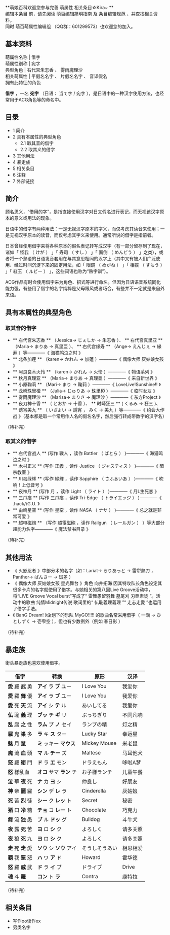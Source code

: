 **萌娘百科欢迎您参与完善 萌属性  相关条目☆Kira~ **  
编辑本条目  前，请先阅读  萌百编辑简明指南  及  条目编辑规范  ，并查找相关资料。  
同时  萌百萌属性编辑组  （QQ群：601299573）也欢迎您的加入。

**基本资料**  
---  
萌属性名称  |  借字   
萌属性别称  |  宛字   
典型角色  |  右代宫朱志香  、  雾雨魔理沙   
相关萌属性  |  平假名名字  、  片假名名字  、  音译假名   
拥有此特征的角色  
  
**借字** ，一名 **宛字** （日语：  当て字  /  宛字  ），是日语中的一种汉字使用方法，也经常用于ACG角色等的命名中。

##  目录

  * 1  简介 
  * 2  具有本属性的典型角色 
    * 2.1  取其音的借字 
    * 2.2  取其义的借字 
  * 3  其他用法 
  * 4  暴走族 
  * 5  相关条目 
  * 6  注释 
  * 7  外部链接 

##  简介

顾名思义，“借用的字”，是指直接使用汉字对日文假名进行表记，而无视该汉字原本的意义或用法的现象。

日语中的借字有两种用法：一是无视汉字原本的字义，而仅考虑其读音来使用；一是无视汉字原本的读音，而仅考虑其字义来使用。通常所说的借字是指前者。

日本曾经使用借字来将各种原本的假名表记转写成汉字（有一部分留存到了现在，诸如「  怪我  （  けが  ）  」「  寿司  （  すし  ）  」「
面倒  （  めんどう  ）  」之类），或者将一个熟语的日语发音套用在与其意思相同的汉字上（其中又有被人们广泛使用、经过时间沉淀下来的固定用法，如「
眼鏡  （  めがね  ）  」「  相撲  （  すもう  ）  」「  紅玉  （  ルビー  ）  」，这些词语也称为“熟字训”）。

ACG作品有时会使用借字来为角色、招式等进行命名。但因为日语语音系统同化能力强，有些用了借字的名字纯粹是父母跟风或者巧合，有些并不一定就是来自外来语。

##  具有本属性的典型角色

###  取其音的借字

  * ** 右代宫朱志香  ** （Jessica→  じぇしか  →  朱志香  ）、 ** 右代宫真里亚  ** （Maria→  まりあ  →  真里亜  ）、 ** 右代宫缘寿  ** （Ange→  えんじぇ  →  縁寿  ）等————《  海猫鸣泣之时  》 
  * ** 北条加莲  ** （karen→  かれん  →  加蓮  ）————《  偶像大师 灰姑娘女孩  》 
  * ** 阿良良木火怜  ** （karen→  かれん  →  火怜  ）————《  物语系列  》 
  * ** 秋月真理亚  ** （Maria→  まりあ  →  真理亜  ）————《  来自新世界  》 
  * ** 小原鞠莉  ** （Mari→  まり  →  鞠莉  ）————《  LoveLive!Sunshine!!  》 
  * ** 龙崎珠里桠  ** （Julia→  じゅりあ  →  珠里椏  ）————《  临时女友  》 
  * ** 雾雨魔理沙  ** （Marisa→  まりさ  →  魔理沙  ）————《  东方Project  》 
  * ** 夜刀神十香  ** （  とおか  →  十香  ）、 ** 时崎狂三  ** (  くるみ  →  狂三  )、 ** 诱宵美九  ** （  いざよい  →  誘宵  ，  みく  →  美九  ）等————《  约会大作战  》（基本都是取一个常用作人名的假名名字，然后强行转成带数字的汉字名） 

（待补完）

###  取其义的借字

  * ** 右代宫战人  ** (写作  戦人  ，读作  Battler  （  ばとら  ）  )————《  海猫鸣泣之时  》 
  * ** 木村正义  ** (写作  正義  ，读作  Justice  （  ジャスティス  ）  )————《  暗杀教室  》 
  * ** 川岛绿辉  ** (写作  緑輝  ，读作  Sapphire  （  さふぁいあ  ）  )————《  吹响！上低音号  》 
  * ** 夜神月  ** (写作  月  ，读作  Light  （  ライト  ）  )————《  月L生死恋  》 
  * ** 三爪痕  ** (写作  三爪痕  ，读作  Tri-Edge  （  トライエッジ  ）  )————《  .hack//G.U.  》 
  * ** 由崎星空  ** (写作  星空  ，读作  NASA  （  ナサ  ）  )————《  总之就是非常可爱  》 
  * ** 超电磁炮  ** （写作  超電磁砲  ，读作  Railgun  （  レールガン  ）  ）等大部分超能力名字————《  魔法禁书目录  》 

（待补完）

##  其他用法

  * 《  火影忍者  》中部分术的名字（如：Lariat→  らりあっと  →  雷犁熱刀  ，Panther→  ぱんさー  →  斑差  ） 
  * 《  偶像大师 灰姑娘女孩 星光舞台  》角色  向井拓海  因其特攻队长角色设定其很多卡片的名字就使用了借字。与她相关的第八回Live Groove活动中，将“LIVE Groove Vocal burst”写成了“  雷舞愚留羽舞 墓尾刈 刃亜素徒  ”。活动中的歌曲  纯情Midnight传说  歌词里的“  仏恥義理義理  ”“  走志走愛  ”也运用了借字手法。 
  * 《  BanG Dream!  》企划下的乐队  MyGO!!!!!  的歌曲名常采用借字（  一滴  →  ひとしずく  →  壱雫空  ），但也有少数例外（例如  春日影  ） 

（待补完）

##  暴走族

街头暴走族也喜欢使用借字。

借字  |  转换  |  原形  |  汉译   
---|---|---|---  
**愛** 羅 **武** 勇  |  **アイ** ラ **ブ** ユー  |  I Love You  |  我爱你   
**愛** 羅 **舞** 優  |  **アイ** ラ **ブ** ユー  |  I Love You  |  我爱你   
**愛** 死 **天** 流  |  **アイ** シ **テ** ル  |  あいしてる  |  我爱你   
**仏** 恥 **義** 理  |  **ブッ** チ **ギ** リ  |  ぶっちぎり  |  不同凡响   
**乱** 腐 **之** 性  |  **ラム** プ **ノ** セイ  |  ランプの精  |  灯之精   
**羅** 鬼 **巣** 多  |  **ラ** キ **ス** ター  |  Lucky Star  |  幸运星   
**魅** 月 **鼠** |  **ミ** ッキー **マウス** |  Mickey Mouse  |  米老鼠   
**魔** 流 **血** 頭  |  **マ** ル **チー** ズ  |  Maltese  |  马耳他犬   
**怒** 羅 **衛** 門  |  **ド** ラ **エ** モン  |  ドラえもん  |  哆啦A梦   
**怒** 樣乱血  |  **オコ** サマ **ラン** チ  |  お子様ランチ  |  儿童午餐   
**泣** 華 **夜** 死  |  **ナ** カ **ヨ** シ  |  仲良し  |  好朋友   
**神** 帝 **麗** 羅  |  **シン** デ **レ** ラ  |  Cinderella  |  灰姑娘   
**死** 苦 **烈** 徒  |  **シー** ク **レッ** ト  |  Secret  |  秘密   
**猪** 口 **冷** 糖  |  **チョ** コ **レー** ト  |  Chocolate  |  巧克力   
**舞** 流 **独** 愚  |  **ブ** ル **ドッ** グ  |  Bulldog  |  斗牛犬   
**夜** 露 **死** 苦  |  **ヨ** ロ **シ** ク  |  よろしく  |  请多关照   
**夜** 狼 **死** 九  |  **ヨ** ロ **シ** ク  |  よろしく  |  请多关照   
**走** 死 **走** 愛  |  **ソウ** シ **ソウ** アイ  |  そうしそうあい  |  相思相爱   
**覇** 我 **悪** 怒  |  **ハ** ワ **ア** ド  |  Howard  |  霍华德   
**怒** 羅 **威** 武  |  **ド** ラ **イ** ブ  |  ドライブ  |  Drive   
**魂** 斗 **羅** |  **コン** ト **ラ** |  Contra  |  康特拉   
  
（待补完）

##  相关条目

  * 写作oo读作xx 
  * 另类名字 